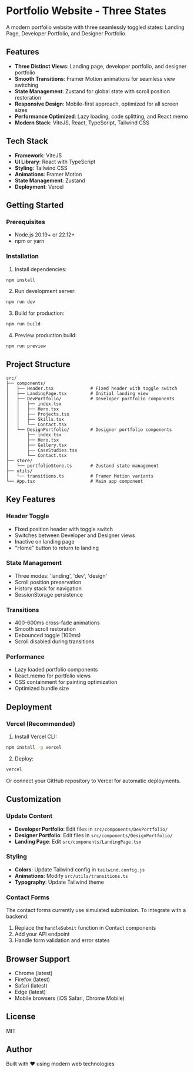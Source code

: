# Portfolio Website - Three States

A modern portfolio website with three seamlessly toggled states: Landing Page, Developer Portfolio, and Designer Portfolio.

## Features

- **Three Distinct Views**: Landing page, developer portfolio, and designer portfolio
- **Smooth Transitions**: Framer Motion animations for seamless view switching
- **State Management**: Zustand for global state with scroll position restoration
- **Responsive Design**: Mobile-first approach, optimized for all screen sizes
- **Performance Optimized**: Lazy loading, code splitting, and React.memo
- **Modern Stack**: ViteJS, React, TypeScript, Tailwind CSS

## Tech Stack

- **Framework**: ViteJS
- **UI Library**: React with TypeScript
- **Styling**: Tailwind CSS
- **Animations**: Framer Motion
- **State Management**: Zustand
- **Deployment**: Vercel

## Getting Started

### Prerequisites

- Node.js 20.19+ or 22.12+
- npm or yarn

### Installation

1. Install dependencies:
```bash
npm install
```

2. Run development server:
```bash
npm run dev
```

3. Build for production:
```bash
npm run build
```

4. Preview production build:
```bash
npm run preview
```

## Project Structure

```
src/
├── components/
│   ├── Header.tsx              # Fixed header with toggle switch
│   ├── LandingPage.tsx         # Initial landing view
│   ├── DevPortfolio/           # Developer portfolio components
│   │   ├── index.tsx
│   │   ├── Hero.tsx
│   │   ├── Projects.tsx
│   │   ├── Skills.tsx
│   │   └── Contact.tsx
│   └── DesignPortfolio/        # Designer portfolio components
│       ├── index.tsx
│       ├── Hero.tsx
│       ├── Gallery.tsx
│       ├── CaseStudies.tsx
│       └── Contact.tsx
├── store/
│   └── portfolioStore.ts       # Zustand state management
├── utils/
│   └── transitions.ts          # Framer Motion variants
└── App.tsx                     # Main app component
```

## Key Features

### Header Toggle
- Fixed position header with toggle switch
- Switches between Developer and Designer views
- Inactive on landing page
- "Home" button to return to landing

### State Management
- Three modes: 'landing', 'dev', 'design'
- Scroll position preservation
- History stack for navigation
- SessionStorage persistence

### Transitions
- 400-600ms cross-fade animations
- Smooth scroll restoration
- Debounced toggle (100ms)
- Scroll disabled during transitions

### Performance
- Lazy loaded portfolio components
- React.memo for portfolio views
- CSS containment for painting optimization
- Optimized bundle size

## Deployment

### Vercel (Recommended)

1. Install Vercel CLI:
```bash
npm install -g vercel
```

2. Deploy:
```bash
vercel
```

Or connect your GitHub repository to Vercel for automatic deployments.

## Customization

### Update Content

- **Developer Portfolio**: Edit files in `src/components/DevPortfolio/`
- **Designer Portfolio**: Edit files in `src/components/DesignPortfolio/`
- **Landing Page**: Edit `src/components/LandingPage.tsx`

### Styling

- **Colors**: Update Tailwind config in `tailwind.config.js`
- **Animations**: Modify `src/utils/transitions.ts`
- **Typography**: Update Tailwind theme

### Contact Forms

The contact forms currently use simulated submission. To integrate with a backend:

1. Replace the `handleSubmit` function in Contact components
2. Add your API endpoint
3. Handle form validation and error states

## Browser Support

- Chrome (latest)
- Firefox (latest)
- Safari (latest)
- Edge (latest)
- Mobile browsers (iOS Safari, Chrome Mobile)

## License

MIT

## Author

Built with ❤️ using modern web technologies
